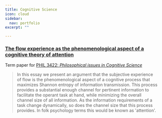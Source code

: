 ```yaml
---
title: Cognitive Science
icon: cloud
sidebar:
  nav: portfolio
excerpt: ""

---
```


### [The flow experience as the phenomenological aspect of a cognitive theory of attention](/images/portfolio/rjw_phil3422_2016-0526.pdf)

Term paper for [PHIL 3422: _Philosophical issues in Cognitive Science_](http://www.brooklyn.cuny.edu/courses/ShowCourse.do?redirect=/acad/course_info.jsp&dsc=PHIL.&crs_num=3422&div=U)

> In this essay we present an argument that the subjective experience of flow is the phenomenological
aspect of a cognitive process that maximizes Shannon entropy of information transmission. This process
provides a substantial enough channel for pertinent information to facilitate the operant task at hand,
while minimizing the overall channel size of all information. As the information requirements of a task
change dynamically, so does the channel size that this process provides. In folk psychology terms this
would be known as 'attention'. 
